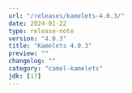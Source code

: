 ```yaml
---
url: "/releases/kamelets-4.0.3/"
date: 2024-01-22
type: release-note
version: "4.0.3"
title: "Kamelets 4.0.3"
preview: ""
changelog: ""
category: "camel-kamelets"
jdk: [17]
---
```

